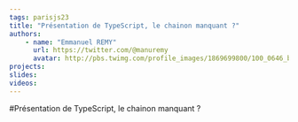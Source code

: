 ```yaml
---
tags: parisjs23
title: "Présentation de TypeScript, le chainon manquant ?"
authors:
    - name: "Emmanuel REMY"
      url: https://twitter.com/@manuremy
      avatar: http://pbs.twimg.com/profile_images/1869699800/100_0646_bigger.jpg
projects:
slides:
videos:
---
```

#Présentation de TypeScript, le chainon manquant ?

